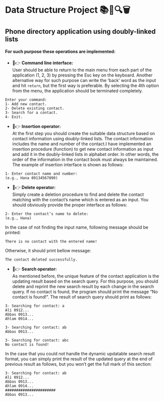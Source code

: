 # Data Structure Project 📚📝🔍🗑️<br>

## Phone directory application using doubly-linked lists<br>

#### For such purpose these operations are implemented:

- 📝👉 **Command line interface:**<br>
  User should be able to return to the main menu from each part of the application (1, 2, 3) by pressing the Esc key on the keyboard. Another alternative way for such purpose can write the ‘back’ word as the input and hit `return`, but the first way is preferable. By selecting the 4th option from the menu, the application should be terminated completely.

```
Enter your command:
1- Add new contact.
2- Delete existing contact.
3- Search for a contact.
4- Exit.
```

- 📝👉 **Insertion operator:**<br>
  At the first step you should create the suitable data structure based on contact information using doubly-linked lists. The contact information includes the name and number of the contact.I have implemented an insertion procedure (function) to get new contact information as input and add it in the doubly-linked lists in alphabet order. In other words, the order of the information in the contact book must always be maintained.
  The example of insertion interface is shown as follows:

```
1- Enter contact name and number:
(e.g., Hana 09134567890)
```

- 📝👉 **Delete operator:**<br>
  Simply create a deletion procedure to find and delete the contact matching with the contact’s name which is
  entered as an input. You should obviously provide the proper interface as follows:

```
2- Enter the contact’s name to delete:
(e.g., Hana)
```

In the case of not finding the input name, following message should be printed:

```
There is no contact with the entered name!
```

Otherwise, it should print bellow message:

```
The contact deleted successfully.
```

- 📝👉 **Search operator:**<br>
  As mentioned before, the unique feature of the contact application is the updating result based on the search query. For this purpose, you should delete and reprint the new search result by each change in the search query. If no contact is found, the program should print the message “No contact is found!”. The result of search query should print as follows:

```
3- Searching for contact: a
Ali 0912...
Abbas 0913...
Ahlam 0914...

3- Searching for contact: ab
Abbas 0913...

3- Searching for contact: abc
No contact is found!
```

In the case that you could not handle the dynamic updatable search result format, you can simply print the result of the updated query at the end of previous result as follows, but you won’t get the full mark of this section:

```
3- Searching for contact: ab
Ali 0912...
Abbas 0913...
Ahlam 0914...
#######################
Abbas 0913...
```
